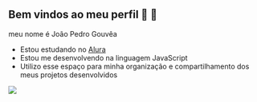 ## Bem vindos ao meu perfil 🥇 🤾
meu nome é João Pedro Gouvêa

- Estou estudando no [Alura](https://www.alura.com.br)
- Estou me desenvolvendo na linguagem JavaScript
- Utilizo esse espaço para minha organização e compartilhamento dos meus projetos desenvolvidos

![](https://media.tenor.com/VGnIKs24lbIAAAAM/bryan-gif.gif)
